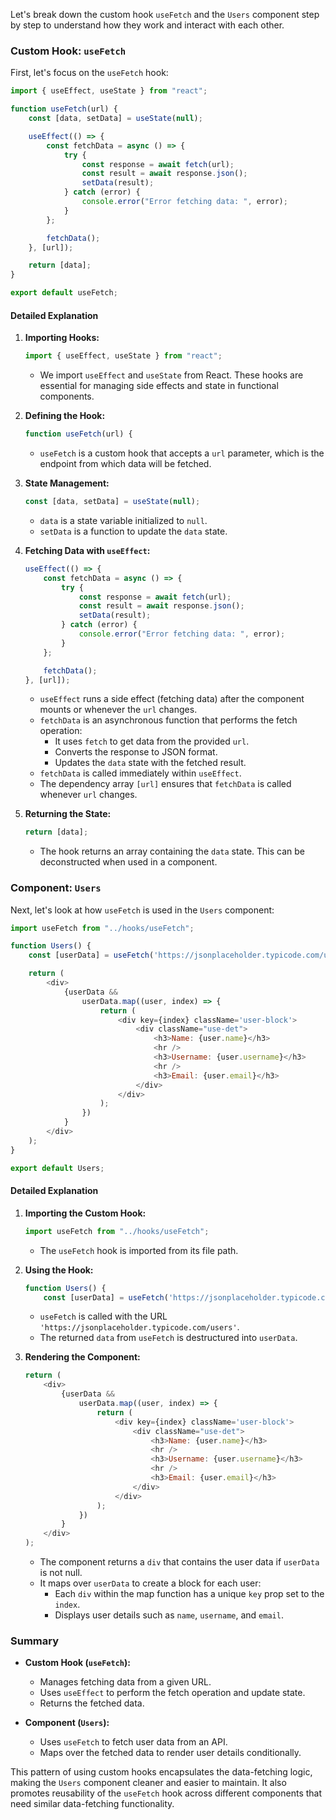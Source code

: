 Let's break down the custom hook `useFetch` and the `Users` component step by step to understand how they work and interact with each other.

### Custom Hook: `useFetch`

First, let's focus on the `useFetch` hook:

```javascript
import { useEffect, useState } from "react";

function useFetch(url) {
    const [data, setData] = useState(null);

    useEffect(() => {
        const fetchData = async () => {
            try {
                const response = await fetch(url);
                const result = await response.json();
                setData(result);
            } catch (error) {
                console.error("Error fetching data: ", error);
            }
        };

        fetchData();
    }, [url]);

    return [data];
}

export default useFetch;
```

#### Detailed Explanation

1. **Importing Hooks:**
   ```javascript
   import { useEffect, useState } from "react";
   ```
   - We import `useEffect` and `useState` from React. These hooks are essential for managing side effects and state in functional components.

2. **Defining the Hook:**
   ```javascript
   function useFetch(url) {
   ```
   - `useFetch` is a custom hook that accepts a `url` parameter, which is the endpoint from which data will be fetched.

3. **State Management:**
   ```javascript
   const [data, setData] = useState(null);
   ```
   - `data` is a state variable initialized to `null`.
   - `setData` is a function to update the `data` state.

4. **Fetching Data with `useEffect`:**
   ```javascript
   useEffect(() => {
       const fetchData = async () => {
           try {
               const response = await fetch(url);
               const result = await response.json();
               setData(result);
           } catch (error) {
               console.error("Error fetching data: ", error);
           }
       };

       fetchData();
   }, [url]);
   ```
   - `useEffect` runs a side effect (fetching data) after the component mounts or whenever the `url` changes.
   - `fetchData` is an asynchronous function that performs the fetch operation:
     - It uses `fetch` to get data from the provided `url`.
     - Converts the response to JSON format.
     - Updates the `data` state with the fetched result.
   - `fetchData` is called immediately within `useEffect`.
   - The dependency array `[url]` ensures that `fetchData` is called whenever `url` changes.

5. **Returning the State:**
   ```javascript
   return [data];
   ```
   - The hook returns an array containing the `data` state. This can be deconstructed when used in a component.

### Component: `Users`

Next, let's look at how `useFetch` is used in the `Users` component:

```javascript
import useFetch from "../hooks/useFetch";

function Users() {
    const [userData] = useFetch('https://jsonplaceholder.typicode.com/users');

    return (
        <div>
            {userData &&
                userData.map((user, index) => {
                    return (
                        <div key={index} className='user-block'>
                            <div className="use-det">
                                <h3>Name: {user.name}</h3>
                                <hr />
                                <h3>Username: {user.username}</h3>
                                <hr />
                                <h3>Email: {user.email}</h3>
                            </div>
                        </div>
                    );
                })
            }
        </div>
    );
}

export default Users;
```

#### Detailed Explanation

1. **Importing the Custom Hook:**
   ```javascript
   import useFetch from "../hooks/useFetch";
   ```
   - The `useFetch` hook is imported from its file path.

2. **Using the Hook:**
   ```javascript
   function Users() {
       const [userData] = useFetch('https://jsonplaceholder.typicode.com/users');
   ```
   - `useFetch` is called with the URL `'https://jsonplaceholder.typicode.com/users'`.
   - The returned `data` from `useFetch` is destructured into `userData`.

3. **Rendering the Component:**
   ```javascript
   return (
       <div>
           {userData &&
               userData.map((user, index) => {
                   return (
                       <div key={index} className='user-block'>
                           <div className="use-det">
                               <h3>Name: {user.name}</h3>
                               <hr />
                               <h3>Username: {user.username}</h3>
                               <hr />
                               <h3>Email: {user.email}</h3>
                           </div>
                       </div>
                   );
               })
           }
       </div>
   );
   ```
   - The component returns a `div` that contains the user data if `userData` is not null.
   - It maps over `userData` to create a block for each user:
     - Each `div` within the map function has a unique `key` prop set to the `index`.
     - Displays user details such as `name`, `username`, and `email`.

### Summary

- **Custom Hook (`useFetch`):**
  - Manages fetching data from a given URL.
  - Uses `useEffect` to perform the fetch operation and update state.
  - Returns the fetched data.

- **Component (`Users`):**
  - Uses `useFetch` to fetch user data from an API.
  - Maps over the fetched data to render user details conditionally.

This pattern of using custom hooks encapsulates the data-fetching logic, making the `Users` component cleaner and easier to maintain. It also promotes reusability of the `useFetch` hook across different components that need similar data-fetching functionality.